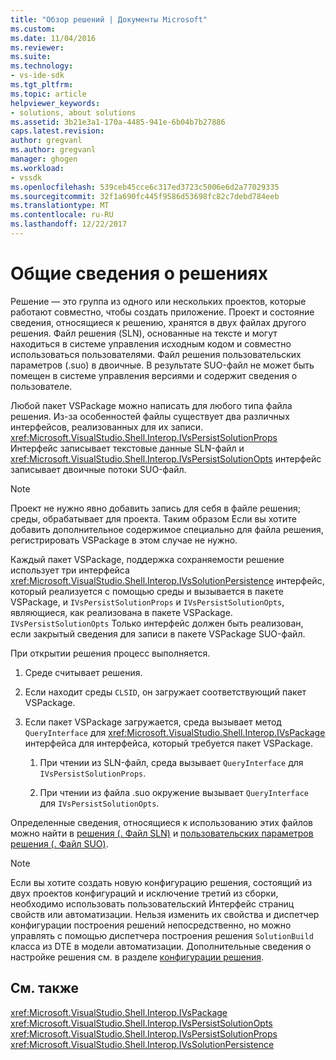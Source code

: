 ```yaml
---
title: "Обзор решений | Документы Microsoft"
ms.custom: 
ms.date: 11/04/2016
ms.reviewer: 
ms.suite: 
ms.technology:
- vs-ide-sdk
ms.tgt_pltfrm: 
ms.topic: article
helpviewer_keywords:
- solutions, about solutions
ms.assetid: 3b21e3a1-170a-4485-941e-6b04b7b27886
caps.latest.revision: 
author: gregvanl
ms.author: gregvanl
manager: ghogen
ms.workload:
- vssdk
ms.openlocfilehash: 539ceb45cce6c317ed3723c5006e6d2a77029335
ms.sourcegitcommit: 32f1a690fc445f9586d53698fc82c7debd784eeb
ms.translationtype: MT
ms.contentlocale: ru-RU
ms.lasthandoff: 12/22/2017
---
```

# <a name="solutions-overview"></a>Общие сведения о решениях
Решение — это группа из одного или нескольких проектов, которые работают совместно, чтобы создать приложение. Проект и состояние сведения, относящиеся к решению, хранятся в двух файлах другого решения. Файл решения (SLN), основанные на тексте и могут находиться в системе управления исходным кодом и совместно использоваться пользователями. Файл решения пользовательских параметров (.suo) в двоичные. В результате SUO-файл не может быть помещен в системе управления версиями и содержит сведения о пользователе.  
  
 Любой пакет VSPackage можно написать для любого типа файла решения. Из-за особенностей файлы существует два различных интерфейсов, реализованных для их записи. <xref:Microsoft.VisualStudio.Shell.Interop.IVsPersistSolutionProps> Интерфейс записывает текстовые данные SLN-файл и <xref:Microsoft.VisualStudio.Shell.Interop.IVsPersistSolutionOpts> интерфейс записывает двоичные потоки SUO-файл.  
  
> [!NOTE]
>  Проект не нужно явно добавить запись для себя в файле решения; среды, обрабатывает для проекта. Таким образом Если вы хотите добавить дополнительное содержимое специально для файла решения, регистрировать VSPackage в этом случае не нужно.  
  
 Каждый пакет VSPackage, поддержка сохраняемости решение использует три интерфейса <xref:Microsoft.VisualStudio.Shell.Interop.IVsSolutionPersistence> интерфейс, который реализуется с помощью среды и вызывается в пакете VSPackage, и `IVsPersistSolutionProps` и `IVsPersistSolutionOpts`, являющиеся, как реализована в пакете VSPackage. `IVsPersistSolutionOpts` Только интерфейс должен быть реализован, если закрытый сведения для записи в пакете VSPackage SUO-файл.  
  
 При открытии решения процесс выполняется.  
  
1.  Среде считывает решения.  
  
2.  Если находит среды `CLSID`, он загружает соответствующий пакет VSPackage.  
  
3.  Если пакет VSPackage загружается, среда вызывает метод `QueryInterface` для <xref:Microsoft.VisualStudio.Shell.Interop.IVsPackage> интерфейса для интерфейса, который требуется пакет VSPackage.  
  
    1.  При чтении из SLN-файл, среда вызывает `QueryInterface` для `IVsPersistSolutionProps`.  
  
    2.  При чтении из файла .suo окружение вызывает `QueryInterface` для `IVsPersistSolutionOpts`.  
  
 Определенные сведения, относящиеся к использованию этих файлов можно найти в [решения (. Файл SLN)](../../extensibility/internals/solution-dot-sln-file.md) и [пользовательских параметров решения (. Файл SUO)](../../extensibility/internals/solution-user-options-dot-suo-file.md).  
  
> [!NOTE]
>  Если вы хотите создать новую конфигурацию решения, состоящий из двух проектов конфигураций и исключение третий из сборки, необходимо использовать пользовательский Интерфейс страниц свойств или автоматизации. Нельзя изменить их свойства и диспетчер конфигурации построения решений непосредственно, но можно управлять с помощью диспетчера построения решения `SolutionBuild` класса из DTE в модели автоматизации. Дополнительные сведения о настройке решения см. в разделе [конфигурации решения](../../extensibility/internals/solution-configuration.md).  
  
## <a name="see-also"></a>См. также  
 <xref:Microsoft.VisualStudio.Shell.Interop.IVsPackage>   
 <xref:Microsoft.VisualStudio.Shell.Interop.IVsPersistSolutionOpts>   
 <xref:Microsoft.VisualStudio.Shell.Interop.IVsPersistSolutionProps>   
 <xref:Microsoft.VisualStudio.Shell.Interop.IVsSolutionPersistence>
